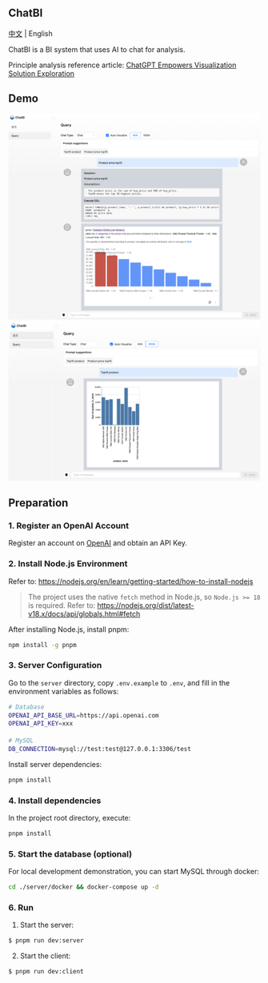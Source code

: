 ## ChatBI

[中文](README.md) | English

ChatBI is a BI system that uses AI to chat for analysis.

Principle analysis reference article: [ChatGPT Empowers Visualization Solution Exploration](https://zhuanlan.zhihu.com/p/631013261)


## Demo

![ava](./demos/ava.png)
![vega](./demos/vega.png)

## Preparation

### 1. Register an OpenAI Account

Register an account on [OpenAI](https://openai.com/) and obtain an API Key.

### 2. Install Node.js Environment

Refer to: https://nodejs.org/en/learn/getting-started/how-to-install-nodejs

> The project uses the native `fetch` method in Node.js, so `Node.js >= 18` is required. Refer to: https://nodejs.org/dist/latest-v18.x/docs/api/globals.html#fetch

After installing Node.js, install pnpm:

```bash
npm install -g pnpm
```

### 3. Server Configuration


Go to the `server` directory, copy `.env.example` to `.env`, and fill in the environment variables as follows:
  
```bash
# Database
OPENAI_API_BASE_URL=https://api.openai.com
OPENAI_API_KEY=xxx

# MySQL
DB_CONNECTION=mysql://test:test@127.0.0.1:3306/test
```

Install server dependencies:

```bash
pnpm install
```

### 4. Install dependencies

In the project root directory, execute:
  
```bash
pnpm install
```

### 5. Start the database (optional)

For local development demonstration, you can start MySQL through docker:

```bash
cd ./server/docker && docker-compose up -d
```

### 6. Run

1. Start the server:

```bash
$ pnpm run dev:server
```

2. Start the client:

```bash
$ pnpm run dev:client
```
